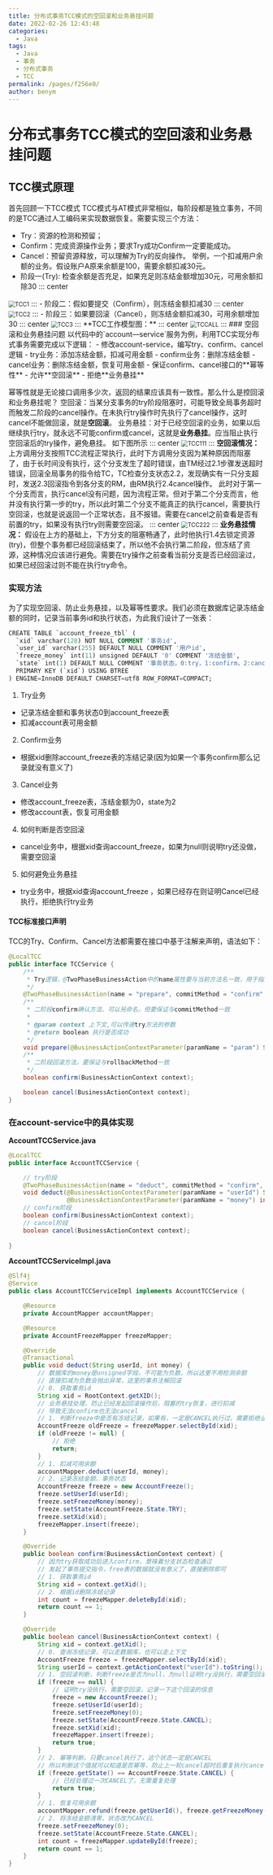 ```yaml
---
title: 分布式事务TCC模式的空回滚和业务悬挂问题
date: 2022-02-26 12:43:48
categories: 
  - Java
tags: 
  - Java
  - 事务
  - 分布式事务
  - TCC
permalink: /pages/f256e0/
author: benym
---
```


# 分布式事务TCC模式的空回滚和业务悬挂问题

## TCC模式原理
首先回顾一下TCC模式
TCC模式与AT模式非常相似，每阶段都是独立事务，不同的是TCC通过人工编码来实现数据恢复。需要实现三个方法：
 - Try：资源的检测和预留； 
 - Confirm：完成资源操作业务；要求Try成功Confirm一定要能成功。
 - Cancel：预留资源释放，可以理解为Try的反向操作。
举例，一个扣减用户余额的业务。假设账户A原来余额是100，需要余额扣减30元。
 - 阶段一(Try): 检查余额是否充足，如果充足则冻结金额增加30元，可用余额扣除30
::: center
<img src="https://image-1-1257237419.cos.ap-chongqing.myqcloud.com/img/TCC1.gif" alt="TCC1" style="zoom:80%;" />
:::
 - 阶段二：假如要提交（Confirm），则冻结金额扣减30
::: center
<img src="https://image-1-1257237419.cos.ap-chongqing.myqcloud.com/img/TCC2.gif" alt="TCC2" style="zoom:80%;" />
:::
 - 阶段三：如果要回滚（Cancel），则冻结金额扣减30，可用余额增加30
::: center
<img src="https://image-1-1257237419.cos.ap-chongqing.myqcloud.com/img/TCC3.gif" alt="TCC3" style="zoom:80%;" />
:::
**TCC工作模型图：**
::: center
<img src="https://image-1-1257237419.cos.ap-chongqing.myqcloud.com/img/TCCALL.png" alt="TCCALL" style="zoom:80%;" />
:::
### 空回滚和业务悬挂问题
以代码中的`account—service`服务为例，利用TCC实现分布式事务需要完成以下逻辑：
 - 修改account-service，编写try、confirm、cancel逻辑
 - try业务：添加冻结金额，扣减可用金额
 - confirm业务：删除冻结金额
 - cancel业务：删除冻结金额，恢复可用金额
 - 保证confirm、cancel接口的**幂等性**
 - 允许**空回滚**
 - 拒绝**业务悬挂**

幂等性就是无论接口调用多少次，返回的结果应该具有一致性。那么什么是控回滚和业务悬挂呢？
空回滚：当某分支事务的try阶段阻塞时，可能导致全局事务超时而触发二阶段的cancel操作。在未执行try操作时先执行了cancel操作，这时cancel不能做回滚，就是**空回滚**。
业务悬挂：对于已经空回滚的业务，如果以后继续执行try，就永远不可能confirm或cancel，这就是**业务悬挂**。应当阻止执行空回滚后的try操作，避免悬挂。
如下图所示
::: center
<img src="https://image-1-1257237419.cos.ap-chongqing.myqcloud.com/img/TCC111.gif" alt="TCC111" style="zoom:80%;" />
:::
**空回滚情况：**
上方调用分支按照TCC流程正常执行，此时下方调用分支因为某种原因而阻塞了，由于长时间没有执行，这个分支发生了超时错误，由TM经过2.1步骤发送超时错误，回滚全局事务的指令给TC，TC检查分支状态2.2，发现确实有一只分支超时，发送2.3回滚指令到各分支的RM，由RM执行2.4cancel操作。
此时对于第一个分支而言，执行cancel没有问题，因为流程正常。但对于第二个分支而言，他并没有执行第一步的try，所以此时第二个分支不能真正的执行cancel，需要执行空回滚，也就是说返回一个正常状态，且不报错。需要在cancel之前查看是否有前置的try，如果没有执行try则需要空回滚。
::: center
<img src="https://image-1-1257237419.cos.ap-chongqing.myqcloud.com/img/TCC222.png" alt="TCC222" style="zoom:80%;" />
:::
**业务悬挂情况：**
假设在上方的基础上，下方分支的阻塞畅通了，此时他执行1.4去锁定资源(try)，但整个事务都已经回滚结束了，所以他不会执行第二阶段，但冻结了资源，这种情况应该进行避免。需要在try操作之前查看当前分支是否已经回滚过，如果已经回滚过则不能在执行try命令。
### 实现方法
为了实现空回滚、防止业务悬挂，以及幂等性要求。我们必须在数据库记录冻结金额的同时，记录当前事务id和执行状态，为此我们设计了一张表：
```sql
CREATE TABLE `account_freeze_tbl` (
  `xid` varchar(128) NOT NULL COMMENT '事务id',
  `user_id` varchar(255) DEFAULT NULL COMMENT '用户id',
  `freeze_money` int(11) unsigned DEFAULT '0' COMMENT '冻结金额',
  `state` int(1) DEFAULT NULL COMMENT '事务状态，0:try，1:confirm，2:cancel',
  PRIMARY KEY (`xid`) USING BTREE
) ENGINE=InnoDB DEFAULT CHARSET=utf8 ROW_FORMAT=COMPACT;
```

1. Try业务
 - 记录冻结金额和事务状态0到account_freeze表
 - 扣减account表可用金额
2. Confirm业务
 - 根据xid删除account_freeze表的冻结记录(因为如果一个事务confirm那么记录就没有意义了)
3. Cancel业务
 - 修改account_freeze表，冻结金额为0，state为2
 - 修改account表，恢复可用金额
4. 如何判断是否空回滚
 - cancel业务中，根据xid查询account_freeze，如果为null则说明try还没做，需要空回滚
5. 如何避免业务悬挂
 - try业务中，根据xid查询account_freeze ，如果已经存在则证明Cancel已经执行，拒绝执行try业务
#### TCC标准接口声明
TCC的Try、Confirm、Cancel方法都需要在接口中基于注解来声明，语法如下：
```java
@LocalTCC
public interface TCCService {
    /**
     * Try逻辑，@TwoPhaseBusinessAction中的name属性要与当前方法名一致，用于指定Try逻辑对应的方法
     */
    @TwoPhaseBusinessAction(name = "prepare", commitMethod = "confirm", rollbackMethod = "cancel")
    /**
     * 二阶段confirm确认方法、可以另命名，但要保证与commitMethod一致
     *
     * @param context 上下文,可以传递try方法的参数
     * @return boolean 执行是否成功 
     */
    void prepare(@BusinessActionContextParameter(paramName = "param") String param);
    /**
     * 二阶段回滚方法，要保证与rollbackMethod一致
     */
    boolean confirm(BusinessActionContext context);

    boolean cancel(BusinessActionContext context);
}
```
### 在account-service中的具体实现
**AccountTCCService.java**
```java
@LocalTCC
public interface AccountTCCService {

    // try阶段
    @TwoPhaseBusinessAction(name = "deduct", commitMethod = "confirm", rollbackMethod = "cancel")
    void deduct(@BusinessActionContextParameter(paramName = "userId") String userId,
                @BusinessActionContextParameter(paramName = "money") int money);
    // confirm阶段
    boolean confirm(BusinessActionContext context);
    // cancel阶段
    boolean cancel(BusinessActionContext context);
    
}
```
**AccountTCCServiceImpl.java**
```java
@Slf4j
@Service
public class AccountTCCServiceImpl implements AccountTCCService {

    @Resource
    private AccountMapper accountMapper;

    @Resource
    private AccountFreezeMapper freezeMapper;

    @Override
    @Transactional
    public void deduct(String userId, int money) {
        // 数据库的money是unsigned字段，不可能为负数，所以这里不用检测余额
        // 直接扣减为负数会抛出异常，这里的事务注解回滚
        // 0. 获取事务id
        String xid = RootContext.getXID();
        // 业务悬挂处理，防止已经发起回滚操作后，阻塞的try恢复，进行扣减
        // 导致无法confirm也无法cancel
        // 1. 判断freeze中是否有冻结记录，如果有，一定是CANCEL执行过，需要拒绝业务
        AccountFreeze oldFreeze = freezeMapper.selectById(xid);
        if (oldFreeze != null) {
            // 拒绝
            return;
        }
        // 1. 扣减可用余额
        accountMapper.deduct(userId, money);
        // 2. 记录冻结金额，事务状态
        AccountFreeze freeze = new AccountFreeze();
        freeze.setUserId(userId);
        freeze.setFreezeMoney(money);
        freeze.setState(AccountFreeze.State.TRY);
        freeze.setXid(xid);
        freezeMapper.insert(freeze);
    }

    @Override
    public boolean confirm(BusinessActionContext context) {
        // 因为try获取成功后进入confirm，意味着分支状态检查通过
        // 发起了事务提交指令，free表的数据就没有意义了，直接删除即可
        // 1. 获取事务id
        String xid = context.getXid();
        // 2. 根据id删除冻结记录
        int count = freezeMapper.deleteById(xid);
        return count == 1;
    }

    @Override
    public boolean cancel(BusinessActionContext context) {
        String xid = context.getXid();
        // 0. 查询冻结记录，可以走数据库，也可以走上下文
        AccountFreeze freeze = freezeMapper.selectById(xid);
        String userId = context.getActionContext("userId").toString();
        // 1. 空回滚判断，判断freeze是否为null，为null证明try没执行，需要空回滚
        if (freeze == null) {
            // 证明try没执行，需要空回滚，记录一下这个回滚的信息
            freeze = new AccountFreeze();
            freeze.setUserId(userId);
            freeze.setFreezeMoney(0);
            freeze.setState(AccountFreeze.State.CANCEL);
            freeze.setXid(xid);
            freezeMapper.insert(freeze);
            return true;
        }
        // 2. 幂等判断，只要cancel执行了，这个状态一定是CANCEL
        // 所以判断这个值就可以知道是否幂等，防止上一轮cancel超时后重复执行cancel
        if (freeze.getState() == AccountFreeze.State.CANCEL) {
            // 已经处理过一次CANCEL了，无需重复处理
            return true;
        }
        // 1. 恢复可用余额
        accountMapper.refund(freeze.getUserId(), freeze.getFreezeMoney());
        // 2. 将冻结金额清零，状态改为CANCEL
        freeze.setFreezeMoney(0);
        freeze.setState(AccountFreeze.State.CANCEL);
        int count = freezeMapper.updateById(freeze);
        return count == 1;
    }
}
```
